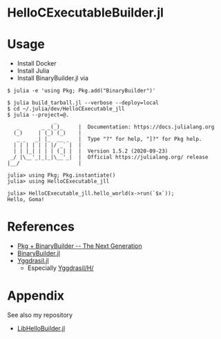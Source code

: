 # HelloCExecutableBuilder.jl

# Usage

- Install Docker
- Install Julia
- Install BinaryBuilder.jl via

```console
$ julia -e 'using Pkg; Pkg.add("BinaryBuilder")'
```

```
$ julia build_tarball.jl --verbose --deploy=local
$ cd ~/.julia/dev/HelloCExecutable_jll
$ julia --project=@.
               _
   _       _ _(_)_     |  Documentation: https://docs.julialang.org
  (_)     | (_) (_)    |
   _ _   _| |_  __ _   |  Type "?" for help, "]?" for Pkg help.
  | | | | | | |/ _` |  |
  | | |_| | | | (_| |  |  Version 1.5.2 (2020-09-23)
 _/ |\__'_|_|_|\__'_|  |  Official https://julialang.org/ release
|__/                   |

julia> using Pkg; Pkg.instantiate()
julia> using HelloCExecutable_jll

julia> HelloCExecutable_jll.hello_world(x->run(`$x`));
Hello, Goma!
```

# References

 - [Pkg + BinaryBuilder -- The Next Generation](https://julialang.org/blog/2019/11/artifacts/)
 - [BinaryBuilder.jl](https://github.com/JuliaPackaging/BinaryBuilder.jl)
 - [Yggdrasil.jl](https://github.com/JuliaPackaging/Yggdrasil)
   - Especially [Yggdrasil/H/](https://github.com/JuliaPackaging/Yggdrasil/tree/master/H)

# Appendix

See also my repository
- [LibHelloBuilder.jl](https://github.com/terasakisatoshi/LibHelloBuilder.jl)

